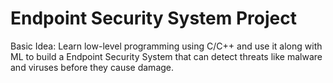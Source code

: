 # Endpoint Security System Project

Basic Idea: Learn low-level programming using C/C++ and
 use it along with ML to build a Endpoint Security System that
 can detect threats like malware and viruses before they cause damage.
